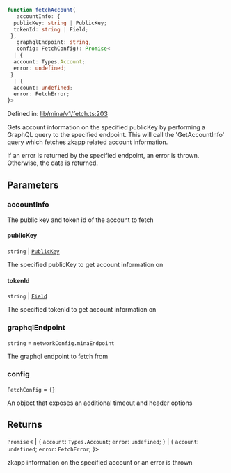 ```ts
function fetchAccount(
   accountInfo: {
  publicKey: string | PublicKey;
  tokenId: string | Field;
 }, 
   graphqlEndpoint: string, 
   config: FetchConfig): Promise<
  | {
  account: Types.Account;
  error: undefined;
 }
  | {
  account: undefined;
  error: FetchError;
}>
```

Defined in: [lib/mina/v1/fetch.ts:203](https://github.com/o1-labs/o1js/blob/89b7d1522af805d6d4c45a96d7a9cbc29a457aec/src/lib/mina/v1/fetch.ts#L203)

Gets account information on the specified publicKey by performing a GraphQL query
to the specified endpoint. This will call the 'GetAccountInfo' query which fetches
zkapp related account information.

If an error is returned by the specified endpoint, an error is thrown. Otherwise,
the data is returned.

## Parameters

### accountInfo

The public key and token id of the account to fetch

#### publicKey

`string` \| [`PublicKey`](../classes/PublicKey.md)

The specified publicKey to get account information on

#### tokenId

`string` \| [`Field`](../classes/Field.md)

The specified tokenId to get account information on

### graphqlEndpoint

`string` = `networkConfig.minaEndpoint`

The graphql endpoint to fetch from

### config

`FetchConfig` = `{}`

An object that exposes an additional timeout and header options

## Returns

`Promise`\<
  \| \{
  `account`: `Types.Account`;
  `error`: `undefined`;
 \}
  \| \{
  `account`: `undefined`;
  `error`: `FetchError`;
 \}\>

zkapp information on the specified account or an error is thrown
